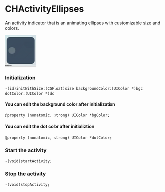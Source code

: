 CHActivityEllipses
==================

An activity indicator that is an animating ellipses with customizable size and colors.

<img width="100" height="100" src="ellipses.gif"/>

### Initialization
    -(id)initWithSize:(CGFloat)size backgroundColor:(UIColor *)bgc dotColor:(UIColor *)dc;
  
#### You can edit the background color after initialization
    @property (nonatomic, strong) UIColor *bgColor;
    
#### You can edit the dot color after initializtion
    @property (nonatomic, strong) UIColor *dotColor;

### Start the activity
    -(void)startActivity;
    
### Stop the activity
    -(void)stopActivity;
